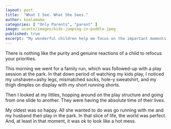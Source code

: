 ```yaml
---
layout: post
title:  "What I See. What She Sees."
author: koalamama
categories: [ "Only Parents", "parent" ]
image: assets/images/kids-jumping-in-puddle.jpeg
published: true
excerpt: "My wonderful children help me focus on the important moments in life."
---
```


There is nothing like the purity and genuine reactions of a child to refocus your priorities.

This morning we went for a family run, which was followed-up with a play session at the park. In that down period of watching my kids play, I noticed my unshaven+ashy legs, mismatched socks, hole-y sweatshirt, and my thigh dimples on display with my short running shorts.

Then I looked at my littles, hopping around on the play structure and going from one slide to another. They were having the absolute time of their lives.

My oldest was so happy. All she wanted to do was go running with me and my husband then play in the park. In that slice of life, the world was perfect. And, at least in that moment, it was ok to look like a hot mess.